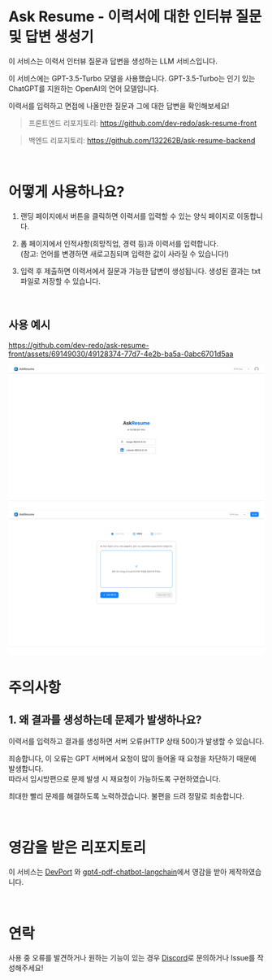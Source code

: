 # Ask Resume - 이력서에 대한 인터뷰 질문 및 답변 생성기

이 서비스는 이력서 인터뷰 질문과 답변을 생성하는 LLM 서비스입니다.

이 서비스에는 GPT-3.5-Turbo 모델을 사용했습니다. GPT-3.5-Turbo는 인기 있는 ChatGPT를 지원하는 OpenAI의 언어 모델입니다.

이력서를 입력하고 면접에 나올만한 질문과 그에 대한 답변을 확인해보세요!

> 프론트엔드 리포지토리: https://github.com/dev-redo/ask-resume-front

> 백엔드 리포지토리: https://github.com/132262B/ask-resume-backend

<br />

# 어떻게 사용하나요?

1. 랜딩 페이지에서 버튼을 클릭하면 이력서를 입력할 수 있는 양식 페이지로 이동합니다.

2. 폼 페이지에서 인적사항(희망직업, 경력 등)과 이력서를 입력합니다. <br />
   (참고: 언어를 변경하면 새로고침되며 입력한 값이 사라질 수 있습니다!)

3. 입력 후 제출하면 이력서에서 질문과 가능한 답변이 생성됩니다. 생성된 결과는 txt 파일로 저장할 수 있습니다.

<br />

## 사용 예시

https://github.com/dev-redo/ask-resume-front/assets/69149030/49128374-77d7-4e2b-ba5a-0abc6701d5aa

<img src="./docs/image/view4.png" alt="drawing" />

<img src="./docs/image/view3.png" alt="drawing" />

<br />

# 주의사항

## 1. 왜 결과를 생성하는데 문제가 발생하나요?

이력서를 입력하고 결과를 생성하면 서버 오류(HTTP 상태 500)가 발생할 수 있습니다.

죄송합니다, 이 오류는 GPT 서버에서 요청이 많이 들어올 때 요청을 차단하기 때문에 발생합니다. <br />
따라서 임시방편으로 문제 발생 시 재요청이 가능하도록 구현하였습니다.

최대한 빨리 문제를 해결하도록 노력하겠습니다. 불편을 드려 정말로 죄송합니다.

<br />

# 영감을 받은 리포지토리

이 서비스는 [DevPort](https://github.com/custardcream98/DevPort)
와 [gpt4-pdf-chatbot-langchain](https://github.com/mayooear/gpt4-pdf-chatbot-langchain)에서 영감을 받아 제작하였습니다.

<br />

# 연락

사용 중 오류를 발견하거나 원하는 기능이 있는 경우 [Discord](https://discord.gg/aTzGNZ3y)로 문의하거나 Issue를 작성해주세요!
